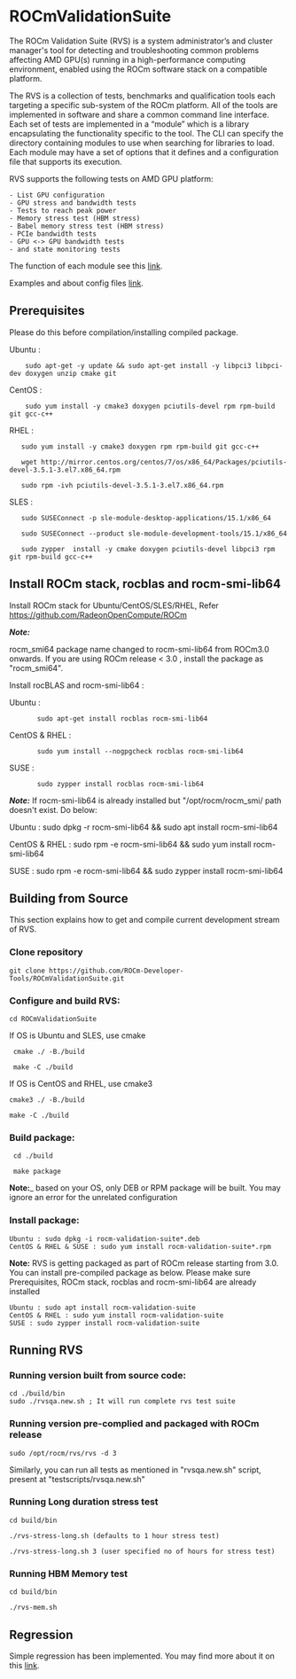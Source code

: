 # ROCmValidationSuite
The ROCm Validation Suite (RVS) is a system administrator’s and cluster manager's tool for detecting and troubleshooting common problems affecting AMD GPU(s) running in a high-performance computing environment, enabled using the ROCm software stack on a compatible platform.

The RVS is a collection of tests, benchmarks and qualification tools each targeting a specific sub-system of the ROCm platform. All of the tools are implemented in software and share a common command line interface. Each set of tests are implemented in a “module” which is a library encapsulating the functionality specific to the tool. The CLI can specify the directory containing modules to use when searching for libraries to load. Each module may have a set of options that it defines and a configuration file that supports its execution.

RVS supports the following tests on AMD GPU platform:

    - List GPU configuration 
    - GPU stress and bandwidth tests
    - Tests to reach peak power 
    - Memory stress test (HBM stress)
    - Babel memory stress test (HBM stress)
    - PCIe bandwidth tests
    - GPU <-> GPU bandwidth tests
    - and state monitoring tests
    
The function of each module see this [link](./FEATURES.md).

Examples and about config files [link](./doc/ugsrc/ug1main.md).

## Prerequisites 
Please do this before compilation/installing compiled package.

Ubuntu : 
      
        sudo apt-get -y update && sudo apt-get install -y libpci3 libpci-dev doxygen unzip cmake git

 CentOS : 
        
        sudo yum install -y cmake3 doxygen pciutils-devel rpm rpm-build git gcc-c++ 
 
 RHEL : 
        
       sudo yum install -y cmake3 doxygen rpm rpm-build git gcc-c++ 
        
       wget http://mirror.centos.org/centos/7/os/x86_64/Packages/pciutils-devel-3.5.1-3.el7.x86_64.rpm
        
       sudo rpm -ivh pciutils-devel-3.5.1-3.el7.x86_64.rpm
		
 SLES :  
		    
       sudo SUSEConnect -p sle-module-desktop-applications/15.1/x86_64
       
       sudo SUSEConnect --product sle-module-development-tools/15.1/x86_64
       
       sudo zypper  install -y cmake doxygen pciutils-devel libpci3 rpm git rpm-build gcc-c++ 

## Install ROCm stack, rocblas and rocm-smi-lib64
Install ROCm stack for Ubuntu/CentOS/SLES/RHEL, Refer https://github.com/RadeonOpenCompute/ROCm

_**Note:**_

rocm_smi64 package name changed to rocm-smi-lib64 from ROCm3.0 onwards. If you are using ROCm release < 3.0 , install the package as "rocm_smi64".
 
Install rocBLAS and rocm-smi-lib64 : 

   Ubuntu : 
   
           sudo apt-get install rocblas rocm-smi-lib64
   
   CentOS & RHEL : 
            
           sudo yum install --nogpgcheck rocblas rocm-smi-lib64
   
   SUSE : 
         
           sudo zypper install rocblas rocm-smi-lib64

_**Note:**_
If  rocm-smi-lib64 is already installed but "/opt/rocm/rocm_smi/ path doesn't exist. Do below:

Ubuntu : sudo dpkg -r rocm-smi-lib64 && sudo apt install rocm-smi-lib64

CentOS & RHEL : sudo rpm -e  rocm-smi-lib64 && sudo yum install  rocm-smi-lib64

SUSE : sudo rpm -e  rocm-smi-lib64 && sudo zypper install  rocm-smi-lib64

## Building from Source
This section explains how to get and compile current development stream of RVS.

### Clone repository
    git clone https://github.com/ROCm-Developer-Tools/ROCmValidationSuite.git

### Configure and build RVS:

    cd ROCmValidationSuite
 If OS is Ubuntu and SLES, use cmake
    
     cmake ./ -B./build
     
     make -C ./build
     
If OS is CentOS and RHEL, use cmake3

    cmake3 ./ -B./build
 
    make -C ./build

### Build package:

     cd ./build
     
     make package

**Note:**_ based on your OS, only DEB or RPM package will be built. You may
ignore an error for the unrelated configuration

### Install package:

    Ubuntu : sudo dpkg -i rocm-validation-suite*.deb
    CentOS & RHEL & SUSE : sudo yum install rocm-validation-suite*.rpm

**Note:**
RVS is getting packaged as part of ROCm release starting from 3.0. You can install pre-compiled package as below.
Please make sure Prerequisites, ROCm stack, rocblas and rocm-smi-lib64 are already installed

    Ubuntu : sudo apt install rocm-validation-suite
    CentOS & RHEL : sudo yum install rocm-validation-suite
    SUSE : sudo zypper install rocm-validation-suite

## Running RVS

### Running version built from source code:

    cd ./build/bin
    sudo ./rvsqa.new.sh ; It will run complete rvs test suite

### Running version pre-complied and packaged with ROCm release
   
    sudo /opt/rocm/rvs/rvs -d 3
   
Similarly, you can run all tests as mentioned in "rvsqa.new.sh" script, present at "testscripts/rvsqa.new.sh"

### Running Long duration stress test
   
    cd build/bin

    ./rvs-stress-long.sh (defaults to 1 hour stress test)

    ./rvs-stress-long.sh 3 (user specified no of hours for stress test)
   

### Running HBM Memory test
   
    cd build/bin

    ./rvs-mem.sh
   
## Regression

Simple regression has been implemented. You may find more about it
on this [link](./REGRESSION.md).
